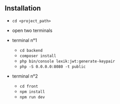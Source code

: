 ## Installation

- `cd <project_path>`

- open two terminals 

- terminal n°1
  - `cd backend`
  - `composer install`
  - `php bin/console lexik:jwt:generate-keypair`
  - `php -S 0.0.0.0:8080 -t public`

- terminal n°2
  - `cd front`
  - `npm install`
  - `npm run dev`